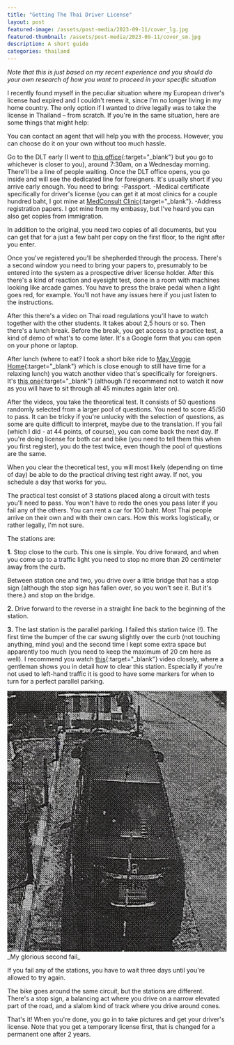 ```yaml
---
title: "Getting The Thai Driver License"
layout: post
featured-image: /assets/post-media/2023-09-11/cover_lg.jpg
featured-thumbnail: /assets/post-media/2023-09-11/cover_sm.jpg
description: A short guide
categories: thailand
---
```


_Note that this is just based on my recent experience and you should do your own research of how you want to proceed in your specific situation_

I recently found myself in the peculiar situation where my European driver's license had expired and I couldn't renew it, since I'm no longer living in my home country. The only option if I wanted to drive legally was to take the license in Thailand – from scratch. If you're in the same situation, here are some things that might help:

You can contact an agent that will help you with the process. However, you can choose do it on your own without too much hassle.

Go to the DLT early (I went to [this office](https://goo.gl/maps/t1eJgcHvhkXjPEjr7){:target="\_blank"} but you go to whichever is closer to you), around 7:30am, on a Wednesday morning. There'll be a line of people waiting. Once the DLT office opens, you go inside and will see the dedicated line for foreigners. It's usually short if you arrive early enough. You need to bring:
-Passport.
-Medical certificate specifically for driver's license (you can get it at most clinics for a couple hundred baht, I got mine at [MedConsult Clinic](https://goo.gl/maps/N2LZ3EDPase8zmA38){:target="\_blank"}.
-Address registration papers. I got mine from my embassy, but I've heard you can also get copies from immigration.

In addition to the original, you need two copies of all documents, but you can get that for a just a few baht per copy on the first floor, to the right after you enter.

Once you've registered you'll be shepherded through the process. There's a second window you need to bring your papers to, presumably to be entered into the system as a prospective driver license holder. After this there's a kind of reaction and eyesight test, done in a room with machines looking like arcade games. You have to press the brake pedal when a light goes red, for example. You'll not have any issues here if you just listen to the instructions.

After this there's a video on Thai road regulations you'll have to watch together with the other students. It takes about 2,5 hours or so. Then there's a lunch break. Before the break, you get access to a practice test, a kind of demo of what's to come later. It's a Google form that you can open on your phone or laptop.

After lunch (where to eat? I took a short bike ride to [May Veggie Home](https://goo.gl/maps/Z4p1Cosg7iGmN2ao9){:target="\_blank"} which is close enough to still have time for a relaxing lunch) you watch another video that's specifically for foreigners. It's [this one](https://www.youtube.com/watch?v=u_OlCIFBoIo){:target="\_blank"} (although I'd recommend not to watch it now as you will have to sit through all 45 minutes again later on).

After the videos, you take the theoretical test. It consists of 50 questions randomly selected from a larger pool of questions. You need to score 45/50 to pass. It can be tricky if you're unlucky with the selection of questions, as some are quite difficult to interpret, maybe due to the translation. If you fail (which I did - at 44 points, of course), you can come back the next day. If you're doing license for both car and bike (you need to tell them this when you first register), you do the test twice, even though the pool of questions are the same.

When you clear the theoretical test, you will most likely (depending on time of day) be able to do the practical driving test right away. If not, you schedule a day that works for you.

The practical test consist of 3 stations placed along a circuit with tests you'll need to pass. You won't have to redo the ones you pass later if you fail any of the others. You can rent a car for 100 baht. Most Thai people arrive on their own and with their own cars. How this works logistically, or rather legally, I'm not sure.

The stations are:

**1.** Stop close to the curb. This one is simple. You drive forward, and when you come up to a traffic light you need to stop no more than 20 centimeter away from the curb.

Between station one and two, you drive over a little bridge that has a stop sign (although the stop sign has fallen over, so you won't see it. But it's there.) and stop on the bridge.

**2.** Drive forward to the reverse in a straight line back to the beginning of the station.

**3.** The last station is the parallel parking. I failed this station twice (!). The first time the bumper of the car swung slightly over the curb (not touching anything, mind you) and the second time I kept some extra space but apparently too much (you need to keep the maximum of 20 cm here as well). I recommend you watch [this](https://www.youtube.com/watch?v=E0aYMQL6Bi4&t=1s&pp=ygUXdGhhaWxhbmQgZHJpdmVyIGxpY2Vuc2U%3D){:target="\_blank"} video closely, where a gentleman shows you in detail how to clear this station. Especially if you're not used to left-hand traffic it is good to have some markers for when to turn for a perfect parallel parking.

<img class="half-image" src="/assets/post-media/2023-09-11/parallel_fail.jpg"/>
_My glorious second fail_

If you fail any of the stations, you have to wait three days until you're allowed to try again.

The bike goes around the same circuit, but the stations are different. There's a stop sign, a balancing act where you drive on a narrow elevated part of the road, and a slalom kind of track where you drive around cones.

That's it! When you're done, you go in to take pictures and get your driver's license. Note that you get a temporary license first, that is changed for a permanent one after 2 years.
